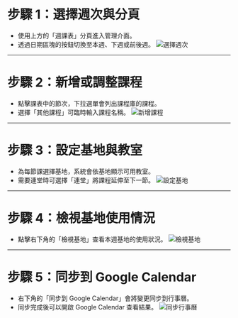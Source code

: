 # 步驟 1：選擇週次與分頁
- 使用上方的「週課表」分頁進入管理介面。
- 透過日期區塊的按鈕切換至本週、下週或前後週。
![選擇週次](/instructions/schedule/step1.png)
---
# 步驟 2：新增或調整課程
- 點擊課表中的節次，下拉選單會列出課程庫的課程。
- 選擇「其他課程」可臨時輸入課程名稱。
![新增課程](/instructions/schedule/step2.png)
---
# 步驟 3：設定基地與教室
- 為每節課選擇基地，系統會依基地顯示可用教室。
- 需要連堂時可選擇「連堂」將課程延伸至下一節。
![設定基地](/instructions/schedule/step3.png)
---
# 步驟 4：檢視基地使用情況
- 點擊右下角的「檢視基地」查看本週基地的使用狀況。
![檢視基地](/instructions/schedule/step4.png)
---
# 步驟 5：同步到 Google Calendar
- 右下角的「同步到 Google Calendar」會將變更同步到行事曆。
- 同步完成後可以開啟 Google Calendar 查看結果。
![同步行事曆](/instructions/schedule/step5.png)

